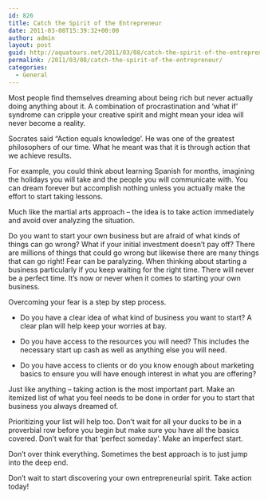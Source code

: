 ```yaml
---
id: 826
title: Catch the Spirit of the Entrepreneur
date: 2011-03-08T15:39:32+00:00
author: admin
layout: post
guid: http://aquatours.net/2011/03/08/catch-the-spirit-of-the-entrepreneur/
permalink: /2011/03/08/catch-the-spirit-of-the-entrepreneur/
categories:
  - General
---
```

Most people find themselves dreaming about being rich but never actually doing anything about it. A combination of procrastination and &#8216;what if&#8217; syndrome can cripple your creative spirit and might mean your idea will never become a reality. 

Socrates said &#8220;Action equals knowledge&#8217;. He was one of the greatest philosophers of our time. What he meant was that it is through action that we achieve results. 

For example, you could think about learning Spanish for months, imagining the holidays you will take and the people you will communicate with. You can dream forever but accomplish nothing unless you actually make the effort to start taking lessons.
  
Much like the martial arts approach &#8211; the idea is to take action immediately and avoid over analyzing the situation. 

Do you want to start your own business but are afraid of what kinds of things can go wrong? What if your initial investment doesn&#8217;t pay off? There are millions of things that could go wrong but likewise there are many things that can go right! Fear can be paralyzing. When thinking about starting a business particularly if you keep waiting for the right time. There will never be a perfect time. It&#8217;s now or never when it comes to starting your own business. 

Overcoming your fear is a step by step process. 

- Do you have a clear idea of what kind of business you want to start? A clear plan will help keep your worries at bay.
  
- Do you have access to the resources you will need? This includes the necessary start up cash as well as anything else you will need.
  
- Do you have access to clients or do you know enough about marketing basics to ensure you will have enough interest in what you are offering? 

Just like anything &#8211; taking action is the most important part. Make an itemized list of what you feel needs to be done in order for you to start that business you always dreamed of. 

Prioritizing your list will help too. Don&#8217;t wait for all your ducks to be in a proverbial row before you begin but make sure you have all the basics covered. Don&#8217;t wait for that &#8216;perfect someday&#8217;. Make an imperfect start. 

Don&#8217;t over think everything. Sometimes the best approach is to just jump into the deep end.

Don&#8217;t wait to start discovering your own entrepreneurial spirit. Take action today!